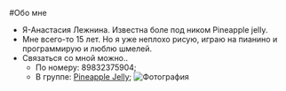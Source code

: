 #Обо мне 
* Я-Анастасия Лежнина. Известна боле под ником Pineapple jelly.
* Мне всего-то 15 лет. Но я уже неплохо рисую, играю на пианино и программирую и люблю шмелей.
* Связаться со мной можно..
    * По номеру: 89832375904;
    * В группе: [Pineapple Jelly](https://vk.com/ananasik_and_me);
![Фотография](https://pp.userapi.com/c637429/v637429848/23be8/iyArkK5Xpms.jpg)



